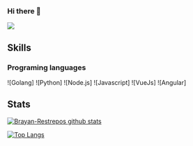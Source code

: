 ### Hi there 👋

<!--
**Brayan-Restrepo/Brayan-Restrepo** is a ✨ _special_ ✨ repository because its `README.md` (this file) appears on your GitHub profile.

Here are some ideas to get you started:

- 🔭 I’m currently working on ...
- 🌱 I’m currently learning ...
- 👯 I’m looking to collaborate on ...
- 🤔 I’m looking for help with ...
- 💬 Ask me about ...
- 📫 How to reach me: ...
- 😄 Pronouns: ...
- ⚡ Fun fact: ...
-->

<div>
<img align="center" src="https://profile-counter.glitch.me/Brayan-Restrepo/count.svg" />
</div>

## Skills

### Programing languages

![Golang]
![Python]
![Node.js]
![Javascript]
![VueJs]
![Angular]

## Stats

[![Brayan-Restrepos github stats](https://github-readme-stats.vercel.app/api?username=Brayan-Restrepo&show_icons=true&count_private=true)](https://github.com/Brayan-Restrepo)

[![Top Langs](https://github-readme-stats.vercel.app/api/top-langs/?username=Brayan-Restrepo&layout=compact&count_private=true)](https://github.com/Brayan-Restrepo?tab=repositories)
